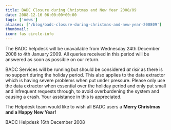 ```yaml
---
title: BADC Closure during Christmas and New Year 2008/09
date: 2008-12-16 06:00:00+00:00
tags: ['news']
aliases: ['/blog/badc-closure-during-christmas-and-new-year-200809']
thumbnail: 
icon: fas circle-info
---
```



The BADC helpdesk will be unavailable from Wednesday 24th December 2008 to 4th January 2009. All queries received in this period will be answered as soon as possible on our return. 


 BADC Services will be running but should be considered *at risk* as there is no support during the holiday period.
This also applies to the data extractor which is having severe problems when put under pressure. Please only use the data extractor when essential over the holiday period and only put small and infrequent requests through, to avoid overburdening the system and causing a crash. Your assistance in this is appreciated. 

The Helpdesk team would like to wish all BADC users a
**Merry Christmas and a Happy New Year!** 


 
BADC Helpdesk
16th December 2008



